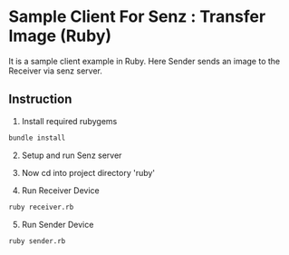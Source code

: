 # Sample Client For Senz : Transfer Image (Ruby)

It is a sample client example in Ruby. Here Sender sends an image to the Receiver via senz server.

## Instruction
1. Install required rubygems
```bash
bundle install
```
2. Setup and run Senz server

3. Now cd into project directory 'ruby'

4. Run Receiver Device
```bash
ruby receiver.rb
```

5. Run Sender Device
```bash
ruby sender.rb
```
